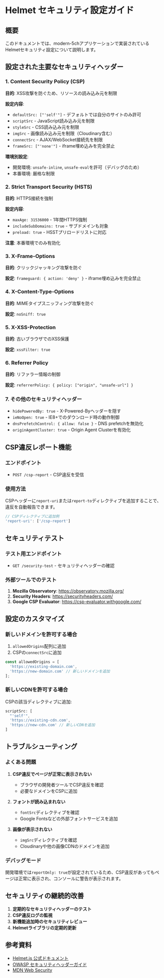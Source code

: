 # Helmet セキュリティ設定ガイド

## 概要
このドキュメントでは、modern-5chアプリケーションで実装されているHelmetセキュリティ設定について説明します。

## 設定された主要なセキュリティヘッダー

### 1. Content Security Policy (CSP)
**目的**: XSS攻撃を防ぐため、リソースの読み込み元を制限

**設定内容**:
- `defaultSrc: ["'self'"]` - デフォルトでは自分のサイトのみ許可
- `scriptSrc` - JavaScript読み込み元を制限
- `styleSrc` - CSS読み込み元を制限
- `imgSrc` - 画像読み込み元を制限（Cloudinary含む）
- `connectSrc` - AJAX/WebSocket接続先を制限
- `frameSrc: ["'none'"]` - iframe埋め込みを完全禁止

**環境別設定**:
- 開発環境: `unsafe-inline`, `unsafe-eval`を許可（デバッグのため）
- 本番環境: 厳格な制限

### 2. Strict Transport Security (HSTS)
**目的**: HTTPS接続を強制

**設定内容**:
- `maxAge: 31536000` - 1年間HTTPS強制
- `includeSubDomains: true` - サブドメインも対象
- `preload: true` - HSSTプリロードリストに対応

**注意**: 本番環境でのみ有効化

### 3. X-Frame-Options
**目的**: クリックジャッキング攻撃を防ぐ

**設定**: `frameguard: { action: 'deny' }` - iframe埋め込みを完全禁止

### 4. X-Content-Type-Options
**目的**: MIMEタイプスニッフィング攻撃を防ぐ

**設定**: `noSniff: true`

### 5. X-XSS-Protection
**目的**: 古いブラウザでのXSS保護

**設定**: `xssFilter: true`

### 6. Referrer Policy
**目的**: リファラー情報の制御

**設定**: `referrerPolicy: { policy: ["origin", "unsafe-url"] }`

### 7. その他のセキュリティヘッダー
- `hidePoweredBy: true` - X-Powered-Byヘッダーを隠す
- `ieNoOpen: true` - IE8+でのダウンロード時の動作制御
- `dnsPrefetchControl: { allow: false }` - DNS prefetchを無効化
- `originAgentCluster: true` - Origin Agent Clusterを有効化

## CSP違反レポート機能

### エンドポイント
- `POST /csp-report` - CSP違反を受信

### 使用方法
CSPヘッダーに`report-uri`または`report-to`ディレクティブを追加することで、違反を自動報告できます。

```javascript
// CSPディレクティブに追加例
'report-uri': ['/csp-report']
```

## セキュリティテスト

### テスト用エンドポイント
- `GET /security-test` - セキュリティヘッダーの確認

### 外部ツールでのテスト
1. **Mozilla Observatory**: https://observatory.mozilla.org/
2. **Security Headers**: https://securityheaders.com/
3. **Google CSP Evaluator**: https://csp-evaluator.withgoogle.com/

## 設定のカスタマイズ

### 新しいドメインを許可する場合
1. `allowedOrigins`配列に追加
2. CSPの`connectSrc`に追加

```javascript
const allowedOrigins = [
  'https://existing-domain.com',
  'https://new-domain.com' // 新しいドメインを追加
];
```

### 新しいCDNを許可する場合
CSPの該当ディレクティブに追加:

```javascript
scriptSrc: [
  "'self'",
  'https://existing-cdn.com',
  'https://new-cdn.com' // 新しいCDNを追加
]
```

## トラブルシューティング

### よくある問題

1. **CSP違反でページが正常に表示されない**
   - ブラウザの開発者ツールでCSP違反を確認
   - 必要なドメインをCSPに追加

2. **フォントが読み込まれない**
   - `fontSrc`ディレクティブを確認
   - Google Fontsなどの外部フォントサービスを追加

3. **画像が表示されない**
   - `imgSrc`ディレクティブを確認
   - Cloudinaryや他の画像CDNのドメインを追加

### デバッグモード
開発環境では`reportOnly: true`が設定されているため、CSP違反があってもページは正常に表示され、コンソールに警告が表示されます。

## セキュリティの継続的改善

1. **定期的なセキュリティヘッダーのテスト**
2. **CSP違反ログの監視**
3. **新機能追加時のセキュリティレビュー**
4. **Helmetライブラリの定期的更新**

## 参考資料
- [Helmet.js 公式ドキュメント](https://helmetjs.github.io/)
- [OWASP セキュリティヘッダーガイド](https://owasp.org/www-project-secure-headers/)
- [MDN Web Security](https://developer.mozilla.org/en-US/docs/Web/Security)
